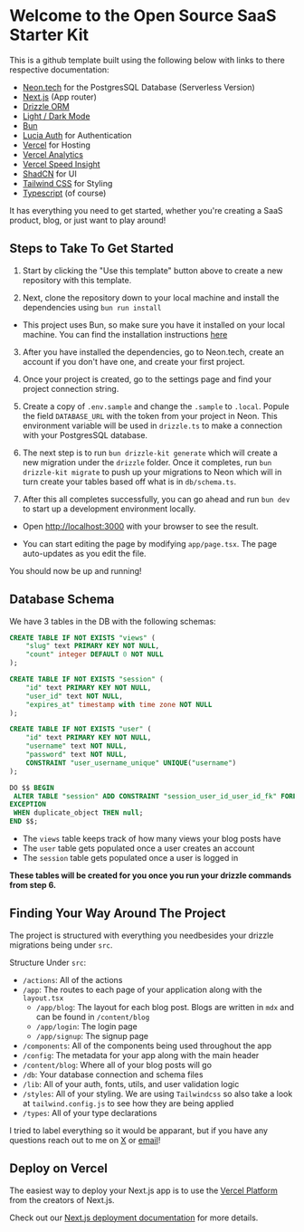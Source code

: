 # Welcome to the Open Source SaaS Starter Kit

This is a github template built using the following below with links to there respective documentation:

- [Neon.tech](https://neon.tech/) for the PostgresSQL Database (Serverless Version)
- [Next.js](https://nextjs.org/) (App router)
- [Drizzle ORM](https://orm.drizzle.team/)
- [Light / Dark Mode](https://next-themes.mxs.dev/)
- [Bun](https://bun.sh/)
- [Lucia Auth](https://github.com/lucia-auth/lucia) for Authentication
- [Vercel](https://vercel.com/) for Hosting
- [Vercel Analytics](https://vercel.com/analytics)
- [Vercel Speed Insight](https://vercel.com/docs/products/speed-insights)
- [ShadCN](https://ui.shadcn.com/) for UI
- [Tailwind CSS](https://tailwindcss.com/) for Styling
- [Typescript](https://www.typescriptlang.org/) (of course)

It has everything you need to get started, whether you're creating a SaaS product, blog, or just want to play around!

## Steps to Take To Get Started

1. Start by clicking the "Use this template" button above to create a new repository with this template.

2. Next, clone the repository down to your local machine and install the dependencies using `bun run install`

- This project uses Bun, so make sure you have it installed on your local machine. You can find the installation instructions [here](https://bun.sh/docs/installation)

3. After you have installed the dependencies, go to Neon.tech, create an account if you don't have one, and create your first project.

4. Once your project is created, go to the settings page and find your project connection string.

5. Create a copy of `.env.sample` and change the `.sample` to `.local`. Popule the field `DATABASE_URL` with the token from your project in Neon. This environment variable will be used in `drizzle.ts` to make a connection with your PostgresSQL database.

6. The next step is to run `bun drizzle-kit generate` which will create a new migration under the `drizzle` folder. Once it completes, run `bun drizzle-kit migrate` to push up your migrations to Neon which will in turn create your tables based off what is in `db/schema.ts`.

7. After this all completes successfully, you can go ahead and run `bun dev` to start up a development environment locally.

- Open [http://localhost:3000](http://localhost:3000) with your browser to see the result.

- You can start editing the page by modifying `app/page.tsx`. The page auto-updates as you edit the file.

You should now be up and running!

## Database Schema

We have 3 tables in the DB with the following schemas:

```sql
CREATE TABLE IF NOT EXISTS "views" (
	"slug" text PRIMARY KEY NOT NULL,
	"count" integer DEFAULT 0 NOT NULL
);

CREATE TABLE IF NOT EXISTS "session" (
	"id" text PRIMARY KEY NOT NULL,
	"user_id" text NOT NULL,
	"expires_at" timestamp with time zone NOT NULL
);

CREATE TABLE IF NOT EXISTS "user" (
	"id" text PRIMARY KEY NOT NULL,
	"username" text NOT NULL,
	"password" text NOT NULL,
	CONSTRAINT "user_username_unique" UNIQUE("username")
);

DO $$ BEGIN
 ALTER TABLE "session" ADD CONSTRAINT "session_user_id_user_id_fk" FOREIGN KEY ("user_id") REFERENCES "public"."user"("id") ON DELETE no action ON UPDATE no action;
EXCEPTION
 WHEN duplicate_object THEN null;
END $$;
```

- The `views` table keeps track of how many views your blog posts have
- The `user` table gets populated once a user creates an account
- The `session` table gets populated once a user is logged in

**These tables will be created for you once you run your drizzle commands from step 6.**

## Finding Your Way Around The Project

The project is structured with everything you needbesides your drizzle migrations being under `src`.

Structure Under `src`:

- `/actions`: All of the actions
- `/app`: The routes to each page of your application along with the `layout.tsx`
  - `/app/blog`: The layout for each blog post. Blogs are written in `mdx` and can be found in `/content/blog`
  - `/app/login`: The login page
  - `/app/signup`: The signup page
- `/components`: All of the components being used throughout the app
- `/config`: The metadata for your app along with the main header
- `/content/blog`: Where all of your blog posts will go
- `/db`: Your database connection and schema files
- `/lib`: All of your auth, fonts, utils, and user validation logic
- `/styles`: All of your styling. We are using `Tailwindcss` so also take a look at `tailwind.config.js` to see how they are being applied
- `/types`: All of your type declarations

I tried to label everything so it would be apparant, but if you have any questions reach out to me on [X](https://x.com/travislramos) or [email](mailto:travislramos@gmail.com)!

## Deploy on Vercel

The easiest way to deploy your Next.js app is to use the [Vercel Platform](https://vercel.com/new?utm_medium=default-template&filter=next.js&utm_source=create-next-app&utm_campaign=create-next-app-readme) from the creators of Next.js.

Check out our [Next.js deployment documentation](https://nextjs.org/docs/deployment) for more details.

